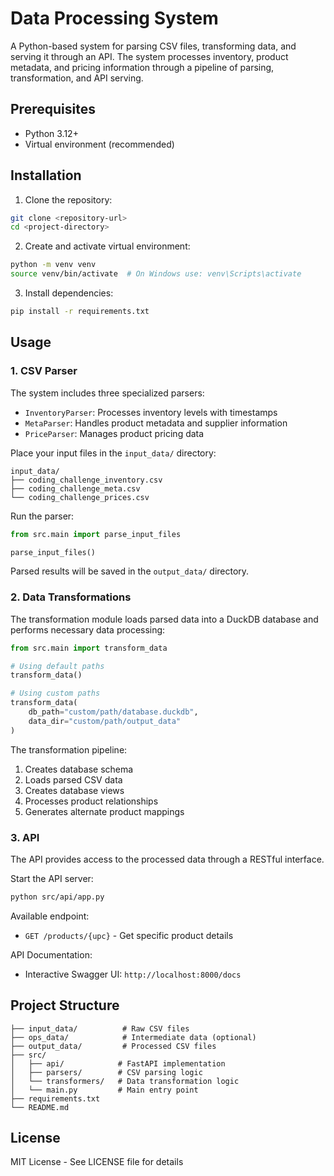 # Data Processing System

A Python-based system for parsing CSV files, transforming data, and serving it through an API. The system processes inventory, product metadata, and pricing information through a pipeline of parsing, transformation, and API serving.

## Prerequisites

- Python 3.12+
- Virtual environment (recommended)

## Installation

1. Clone the repository:
```bash
git clone <repository-url>
cd <project-directory>
```

2. Create and activate virtual environment:
```bash
python -m venv venv
source venv/bin/activate  # On Windows use: venv\Scripts\activate
```

3. Install dependencies:
```bash
pip install -r requirements.txt
```

## Usage

### 1. CSV Parser

The system includes three specialized parsers:

- `InventoryParser`: Processes inventory levels with timestamps
- `MetaParser`: Handles product metadata and supplier information
- `PriceParser`: Manages product pricing data

Place your input files in the `input_data/` directory:
```
input_data/
├── coding_challenge_inventory.csv
├── coding_challenge_meta.csv
└── coding_challenge_prices.csv
```

Run the parser:
```python
from src.main import parse_input_files

parse_input_files()
```

Parsed results will be saved in the `output_data/` directory.

### 2. Data Transformations

The transformation module loads parsed data into a DuckDB database and performs necessary data processing:

```python
from src.main import transform_data

# Using default paths
transform_data()

# Using custom paths
transform_data(
    db_path="custom/path/database.duckdb",
    data_dir="custom/path/output_data"
)
```

The transformation pipeline:
1. Creates database schema
2. Loads parsed CSV data
3. Creates database views
4. Processes product relationships
5. Generates alternate product mappings

### 3. API

The API provides access to the processed data through a RESTful interface.

Start the API server:
```bash
python src/api/app.py
```

Available endpoint:
- `GET /products/{upc}` - Get specific product details

API Documentation:
- Interactive Swagger UI: `http://localhost:8000/docs`

## Project Structure

```
├── input_data/          # Raw CSV files
├── ops_data/            # Intermediate data (optional)
├── output_data/         # Processed CSV files
├── src/
│   ├── api/            # FastAPI implementation
│   ├── parsers/        # CSV parsing logic
│   └── transformers/   # Data transformation logic
│   └── main.py         # Main entry point
├── requirements.txt
└── README.md
```

## License

MIT License - See LICENSE file for details
